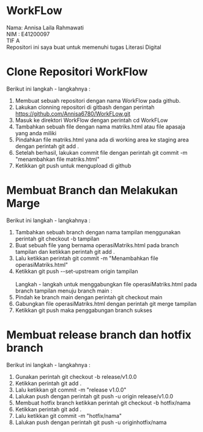 # WorkFLow
Nama: Annisa Laila Rahmawati <br>
NIM : E41200097<br>
TIF A <br>
Repositori ini saya buat untuk memenuhi tugas Literasi Digital <br>

# Clone Repositori WorkFlow
Berikut ini langkah - langkahnya : <br>
1. Membuat sebuah repositori dengan nama WorkFlow pada github.<br>
2. Lakukan clonning repositori di gitbash dengan perintah  https://github.com/Annisa6780/WorkFLow.git <br>
3. Masuk ke direktori WorkFlow dengan perintah cd WorkFLow <br>
4. Tambahkan sebuah file dengan nama matriks.html atau file apasaja yang anda miliki <br>
5. Pindahkan file matriks.html yana ada di working area ke staging area dengan perintah git add . <br>
6. Setelah berhasil, lakukan commit file dengan perintah git commit -m "menambahkan file matriks.html" <br>
7. Ketikkan git push untuk mengupload di github

# Membuat Branch dan Melakukan Marge
Berikut ini langkah - langkahnya : <br>
1. Tambahkan sebuah branch dengan nama tampilan menggunakan perintah git checkout -b tampilan <br>
2. Buat sebuah file yang bernama operasiMatriks.html pada branch tampilan dan ketikkan perintah git add . <br>
3. Lalu ketikkan perintah git commit -m "Menambahkan file operasiMatriks.html" <br>
4. Ketikkan git push --set-upstream origin tampilan <br> <br>
Langkah - langkah untuk menggabungkan file operasiMatriks.html pada branch tampilan menuju branch main : <br>
1. Pindah ke branch main dengan perintah git checkout main <br>
2. Gabungkan file operasiMatriks.html dengan perintah git merge tampilan <br>
3. Ketikkan git push maka penggabungan branch sukses

# Membuat release branch dan hotfix branch
Berikut ini langkah - langkahnya : <br>
1. Gunakan perintah git checkout -b release/v1.0.0 <br>
2. Ketikkan perintah git add . <br>
3. Lalu ketikkan git commit -m "release v1.0.0" <br>
4. Lalukan push dengan perintah git push -u origin release/v1.0.0 <br>
5. Membuat hotfix branch ketikkan perintah git checkout -b hotfix/nama <br>
6. Ketikkan perintah git add . <br>
7. Lalu ketikkan git commit -m "hotfix/nama" <br>
8. Lalukan push dengan perintah git push -u originhotfix/nama <br>
